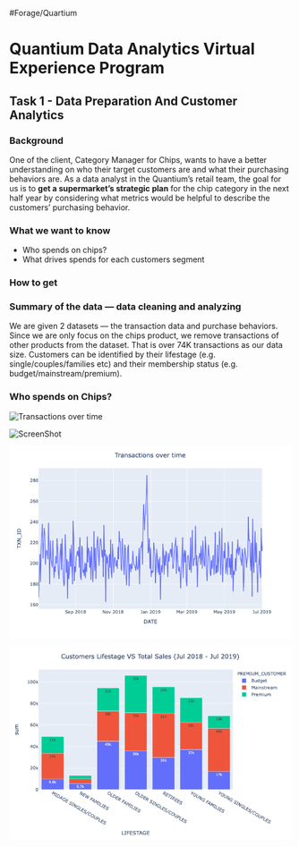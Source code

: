 
#Forage/Quartium

# Quantium Data Analytics Virtual Experience Program 
## Task 1 - Data Preparation And Customer Analytics 
### Background
One of the client, Category Manager for Chips, wants to have a better understanding on who their target customers are and what their purchasing behaviors are. As a data analyst in the Quantium’s retail team, the goal for us is to **get a supermarket’s strategic plan** for the chip category in the next half year by considering what metrics would be helpful to describe the customers’ purchasing behavior.

### What we want to know
- Who spends on chips?
- What drives spends for each customers segment 

### How to get 

### Summary of the data — data cleaning and analyzing 
We are given 2 datasets — the transaction data and purchase behaviors. Since we are only focus on the chips product, we remove transactions of other products from the dataset. That is over 74K transactions as our data size. Customers can be identified by their lifestage (e.g. single/couples/families etc) and their membership status (e.g. budget/mainstream/premium). 

### Who spends on Chips? 

![Transactions over time](/graphs/Transactions%over%time.png)

![ScreenShot](Unknown-2.png)

![](Task%201/Transactions%20over%20time.png)



![](Task%201/Unknown%202.png)